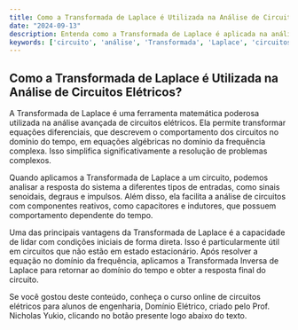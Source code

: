 ```yaml
---
title: Como a Transformada de Laplace é Utilizada na Análise de Circuitos Elétricos?
date: "2024-09-13"
description: Entenda como a Transformada de Laplace é aplicada na análise avançada de circuitos elétricos.
keywords: ['circuito', 'análise', 'Transformada', 'Laplace', 'circuitos elétricos']
---
```


## Como a Transformada de Laplace é Utilizada na Análise de Circuitos Elétricos?

A Transformada de Laplace é uma ferramenta matemática poderosa utilizada na análise avançada de circuitos elétricos. Ela permite transformar equações diferenciais, que descrevem o comportamento dos circuitos no domínio do tempo, em equações algébricas no domínio da frequência complexa. Isso simplifica significativamente a resolução de problemas complexos.

Quando aplicamos a Transformada de Laplace a um circuito, podemos analisar a resposta do sistema a diferentes tipos de entradas, como sinais senoidais, degraus e impulsos. Além disso, ela facilita a análise de circuitos com componentes reativos, como capacitores e indutores, que possuem comportamento dependente do tempo.

Uma das principais vantagens da Transformada de Laplace é a capacidade de lidar com condições iniciais de forma direta. Isso é particularmente útil em circuitos que não estão em estado estacionário. Após resolver a equação no domínio da frequência, aplicamos a Transformada Inversa de Laplace para retornar ao domínio do tempo e obter a resposta final do circuito.

Se você gostou deste conteúdo, conheça o curso online de circuitos elétricos para alunos de engenharia, Domínio Elétrico, criado pelo Prof. Nicholas Yukio, clicando no botão presente logo abaixo do texto.